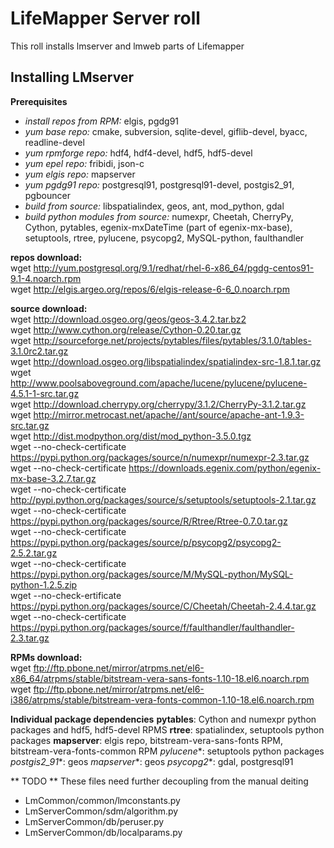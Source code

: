 LifeMapper Server roll
=======================

This roll installs lmserver and lmweb parts of Lifemapper

Installing LMserver
-------------------

**Prerequisites**  
  * *install repos from RPM:* elgis, pgdg91
  * *yum base repo:* cmake, subversion, sqlite-devel, giflib-devel, byacc, readline-devel 
  * *yum rpmforge repo:* hdf4, hdf4-devel, hdf5, hdf5-devel
  * *yum epel repo:* fribidi, json-c
  * *yum elgis repo:* mapserver 
  * *yum pgdg91 repo:* postgresql91, postgresql91-devel, postgis2_91, pgbouncer
  * *build from source:* libspatialindex, geos, ant, mod_python, gdal
  * *build python modules from source:* numexpr, Cheetah, CherryPy, Cython, pytables, egenix-mxDateTime (part of egenix-mx-base), setuptools, rtree, pylucene, psycopg2, MySQL-python, faulthandler
    
  **repos download:**  
    wget http://yum.postgresql.org/9.1/redhat/rhel-6-x86_64/pgdg-centos91-9.1-4.noarch.rpm  
    wget http://elgis.argeo.org/repos/6/elgis-release-6-6_0.noarch.rpm  

  **source download:**  
    wget http://download.osgeo.org/geos/geos-3.4.2.tar.bz2  
    wget http://www.cython.org/release/Cython-0.20.tar.gz  
    wget http://sourceforge.net/projects/pytables/files/pytables/3.1.0/tables-3.1.0rc2.tar.gz  
    wget http://download.osgeo.org/libspatialindex/spatialindex-src-1.8.1.tar.gz  
    wget http://www.poolsaboveground.com/apache/lucene/pylucene/pylucene-4.5.1-1-src.tar.gz  
    wget http://download.cherrypy.org/cherrypy/3.1.2/CherryPy-3.1.2.tar.gz  
    wget http://mirror.metrocast.net/apache//ant/source/apache-ant-1.9.3-src.tar.gz  
    wget http://dist.modpython.org/dist/mod_python-3.5.0.tgz  
    wget --no-check-certificate https://pypi.python.org/packages/source/n/numexpr/numexpr-2.3.tar.gz  
    wget --no-check-certificate https://downloads.egenix.com/python/egenix-mx-base-3.2.7.tar.gz  
    wget --no-check-certificate http://pypi.python.org/packages/source/s/setuptools/setuptools-2.1.tar.gz  
    wget --no-check-certificate https://pypi.python.org/packages/source/R/Rtree/Rtree-0.7.0.tar.gz  
    wget --no-check-certificate https://pypi.python.org/packages/source/p/psycopg2/psycopg2-2.5.2.tar.gz  
    wget --no-check-certificate https://pypi.python.org/packages/source/M/MySQL-python/MySQL-python-1.2.5.zip  
    wget --no-check-ertificate https://pypi.python.org/packages/source/C/Cheetah/Cheetah-2.4.4.tar.gz  
    wget --no-check-certificate https://pypi.python.org/packages/source/f/faulthandler/faulthandler-2.3.tar.gz  

  **RPMs download:**  
    wget ftp://ftp.pbone.net/mirror/atrpms.net/el6-x86_64/atrpms/stable/bitstream-vera-sans-fonts-1.10-18.el6.noarch.rpm  
    wget ftp://ftp.pbone.net/mirror/atrpms.net/el6-i386/atrpms/stable/bitstream-vera-fonts-common-1.10-18.el6.noarch.rpm  

**Individual package dependencies**
  **pytables**: Cython and numexpr python packages and hdf5, hdf5-devel RPMS 
  **rtree**: spatialindex, setuptools python packages
  **mapserver**: elgis repo, bitstream-vera-sans-fonts RPM, bitstream-vera-fonts-common RPM
  *pylucene**: setuptools python packages
  *postgis2_91**: geos 
  *mapserver**: geos 
  *psycopg2**: gdal, postgresql91 

** TODO ** 
These files need further decoupling from the manual deiting
  * LmCommon/common/lmconstants.py 
  * LmServerCommon/sdm/algorithm.py 
  * LmServerCommon/db/peruser.py 
  * LmServerCommon/db/localparams.py 

